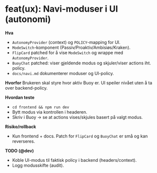 # feat(ux): Navi-moduser i UI (autonomi)

**Hva**
- `AutonomyProvider` (context) og `POLICY`-mapping for UI.
- `ModeSwitch`-komponent (Passiv/Proaktiv/Ambisiøs/Kraken).
- `FlipCard` patched for å vise `ModeSwitch` og wrappe med `AutonomyProvider`.
- `BuoyChat` patched: viser gjeldende modus og skjuler/viser actions iht. policy.
- `docs/navi.md` dokumenterer moduser og UI-policy.

**Hvorfor**
Brukeren skal styre hvor aktiv Buoy er. UI speiler nivået uten å ta over backend-policy.

**Hvordan teste**
- `cd frontend && npm run dev`
- Bytt modus via kontrollen i headeren.
- Skriv i Buoy → se at actions vises/skjules basert på valgt modus.

**Risiko/rollback**
- Kun frontend + docs. Patch for `FlipCard` og `BuoyChat` er små og kan reverseres.

**TODO (@dev)**
- Koble UI-modus til faktisk policy i backend (headers/context).
- Logg modusskifte (audit).